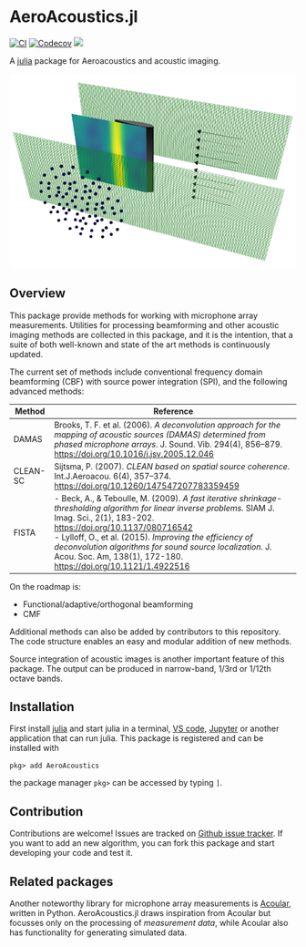 # AeroAcoustics.jl
[![CI](https://github.com/1oly/AeroAcoustics.jl/workflows/CI/badge.svg)](https://github.com/1oly/AeroAcoustics.jl/actions?query=workflow%3ACI)
[![Codecov](https://codecov.io/gh/1oly/AeroAcoustics.jl/branch/master/graph/badge.svg)](https://codecov.io/gh/1oly/AeroAcoustics.jl)
[![](https://img.shields.io/badge/docs-latest-blue.svg)](https://1oly.github.io/AeroAcoustics.jl/dev)

A [julia](http://julialang.org) package for Aeroacoustics and acoustic imaging.

![Image](presentation.png?raw=true "Title")

## Overview

This package provide methods for working with microphone array measurements. Utilities for processing
beamforming and other acoustic imaging methods are collected in this package, and it is the intention, that 
a suite of both well-known and state of the art methods is continuously updated. 

The current set of methods include conventional frequency domain beamforming (CBF) with source power integration (SPI), and the following advanced methods:

| Method  | Reference  |
|---------|------------|
|DAMAS   | Brooks, T. F. et al. (2006). *A deconvolution approach for the mapping of acoustic sources (DAMAS) determined from phased microphone arrays*. J. Sound. Vib. 294(4), 856–879. https://doi.org/10.1016/j.jsv.2005.12.046  |
|CLEAN-SC   |  Sijtsma, P. (2007). *CLEAN based on spatial source coherence*. Int.J.Aeroacou. 6(4), 357–374. https://doi.org/10.1260/147547207783359459 |
|FISTA   | - Beck, A., & Teboulle, M. (2009). *A fast iterative shrinkage-thresholding algorithm for linear inverse problems.* SIAM J. Imag. Sci., 2(1), 183-202. https://doi.org/10.1137/080716542 <br />- Lylloff, O., et al. (2015). *Improving the efficiency of deconvolution algorithms for sound source localization*. J. Acou. Soc. Am, 138(1), 172-180. https://doi.org/10.1121/1.4922516 |

On the roadmap is:   
- Functional/adaptive/orthogonal beamforming
- CMF

Additional methods can also be added by contributors to this repository. The code structure enables an easy and modular addition of new methods. 

Source integration of acoustic images is another important feature of this package. 
The output can be produced in narrow-band, 1/3rd or 1/12th octave bands. 

## Installation
First install [julia](http://julialang.org) and start julia in a terminal, [VS code](https://www.julia-vscode.org), [Jupyter](https://github.com/JuliaLang/IJulia.jl) or another application that can run julia. This package is registered and can be installed with

```
pkg> add AeroAcoustics
```
the package manager `pkg>` can be accessed by typing `]`.
## Contribution
Contributions are welcome! Issues are tracked on [Github issue tracker](https://github.com/1oly/AeroAcoustics.jl/issues). If you want to add an new algorithm, you can fork this package and start developing your code and test it.

## Related packages
Another noteworthy library for microphone array measurements is [Acoular](http://www.acoular.org), written in Python. AeroAcoustics.jl draws inspiration from Acoular but focusses only on the processing of *measurement data*, while Acoular also has functionality for generating simulated data.

